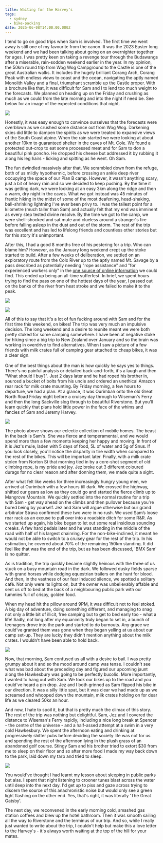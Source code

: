 ```yaml
---
title: Waiting for the Harvey's
tags:
  - sydney
  - bike-packing
date: 2025-06-08T14:00:00.000Z
---
```


I tend to go on good trips when Sam is involved. The first time we went away is still one of my favourite from the canon. It was the 2023 Easter long weekend and we had been talking about going on an overnighter together for ages. I was pretty keen on taking a revenge tour through the Budawangs after a miserable, rain-sodden weekend earlier in the year. In my opinion, the 50km round trip from Wog Wog Campground to the Castle is one of the great Australian walks. It includes the hugely brilliant Corang Arch, Corang Peak with endless views to coast and the ocean, navigating the aptly named Monolith Valley and a final, triumphant scramble up the Castle proper. With a brochure like that, it was difficult for Sam and I to lend too much weight to the forecasts. We planned on heading up on the Friday and crushing as much as we could from the late morning and into the night if need be. See below for an image of the expected conditions that night.

![](/weather.jpg)

Honestly, it was easy enough to convince ourselves that the forecasts were overblown as we crushed some distance out from Wog Wog. Darkening skies did little to dampen the spirits as we were treated to expansive views of the South Coast alpine. When the rain started we were looking at about another 10km to guaranteed shelter in the caves of Mt. Cole. We found a protected out-crop to eat some processed meat and for Sam to don a beautiful pink poncho. He dropped his cheese but addressed it by rubbing it along his leg hairs - licking and spitting as he went. Oh Sam.

The fun dwindled massively after that. We scrambled down from the refuge, both of us mildly hypothermic, before crossing an ankle deep river occupying the space of our Plan B camp. However, it wasn't anything scary, just a bit of heavy rain and so we decided to keep pushing. By the time it was getting dark, we were looking at an easy 3km along the ridge and then a warm, dry night in the caves. What we got instead was 45 minutes of frantic hiking in the midst of some of the most deafening, head-shaking, ball-shrinking lightning I've ever been privy to. I was the tallest point for a kilometre (much taller than Sam) and actually felt that my end was imminent as every step tested divine resolve. By the time we got to the camp, we were shell-shocked and sat mute and clueless around a stranger's fire before falling asleep in the dust and out of the storm. The rest of the trip was excellent and has led to lifelong friends and countless other stories but for this story it's unimportant.

After this, I had a good 8 months free of his pestering for a trip. Who can blame him? However, as the January long weekend crept up the stoke started to build. After a few weeks of deliberation, we settled on an exploratory route from the Colo River up to the aptly named Mt. Savage by a pass described as potentially needing "rope assistance" and "for experienced workers only" in the [one source of online information](https://fatcanyoners.org/wp-content/uploads/2011/07/Colo-River-Passes-and-Routes-Final.pdf) we could find. This ended up being an all-time sufferfest. In brief, we spent hours trying to find the pass on one of the hottest days of the year, I passed out on the banks of the river from heat stroke and we failed to make it to the peak.

![](/IMG_6037.jpg)

![](/IMG_7153.jpg)

All of this to say that it's a lot of fun fucking around with Sam and for the first time this weekend, on bikes! The trip was very much an impulsive decision. The long weekend and a desire to reunite meant we were both pretty stoked for some camping somewhere. I have been at negative stoke for hiking since a big trip to New Zealand over January and so the brain was working in overdrive to find alternatives. When I saw a picture of a few friends with milk crates full of camping gear attached to cheap bikes, it was a clear sign. \
\
One of the best things about the man is how quickly he says yes to things. There's no painful analysis or detailed back-and-forth, it's a laugh and then "What should I buy?". Just 2 days later and he had roped his brother in, sourced a bucket of bolts from his uncle and ordered an unethical Amazon rear rack for milk crate mounting. By Friday morning, a few hours to departure, we had a plan. At a glance, it was Ourimbah onto the old Great North Road Friday night before a cruisey day through to Wiseman's Ferry and then the long Sackville slog through to beautiful Riverstone. But you'll learn quickly that plans hold little power in the face of the whims and fancies of Sam and Jeremy Harvey.

![](/1850e594158fb9bef1c5712c7ee37526.JPEG)

The photo above shows our eclectic collection of mobile homes. The beast in the back is Sam's. She was fierce and temperamental, and we would spend more than a few moments keeping her happy and moving. In front of it is Jez's mule, laden with 5 days of food, 5L of water and 5g of Snus. If you look closely, you'll notice the disparity in tire width when compared to the rest of the bikes. This will be important later. Finally, with a milk crate stolen from Norton St that morning tied in by a core-shot segment of old climbing rope, is my pride and joy. Jez broke out 3 different coloured durags for no clear reason and after donning them, we made quite a sight.

After what felt like weeks for three increasingly hungry young men, we arrived at Ourimbah with a few hours till dark. We crossed the highway, shifted our gears as low as they could go and started the fierce climb up to Mangrove Mountain. We quickly settled into the normal routine for a trip with Sam - get way ahead on the climbs and then pullover because you're bored being by yourself. Jez and Sam will argue otherwise but our grand arbitrator Strava confirmed these two were in no rush.   We used Sam’s loose rear rack as an excuse to pull over into a roadside ditch for some R\&R. As we started up again, his bike began to let out some real insidious sounding creaks. A few hard pedals later and he was standing in the middle of the road with half of his largest chainring. For the non-bike-inclined, it meant he would not be able to switch to a cruisey gear for the rest of the trip. In his estimation, he covered about 70% of the remaining 150km standing. It did feel like that was the end of the trip, but as has been discussed, 'BMX Sam' is no quitter. 

As is tradition, the trip quickly became slightly heinous with the three of us stuck on a busy mountain road in the dark. We followed dusky fields sparse with grand horses while dodging equestrian trailers on the hunt for blood. And then, in the vastness of our fear induced silence, we spotted a solitary café. Not only were its lights on, but the owner was unbelievably affable and sent us off to bed at the back of a neighbouring public park with our tummies full of crispy, golden food.

When my head hit the pillow around 9PM, it was difficult not to feel stoked. A big day of adventure, doing something different, and managing to snag not only a little bit of illicit, free camping but to get to bed early too - what a life! Sadly, not long after my equanimity truly began to set in, a bunch of teenagers drove into the park and started to do burnouts. Any grace we could've granted them was gone when they began yelling at us about our camp set-up. They are lucky they didn't mention anything about the milk crates. I wouldn't have been able to hold back.

![](/IMG_3787.jpg)

Now, that morning, Sam confused us all with a desire to bail. I was pretty grumpy about it and so the mood around camp was tense. I couldn't see what was bad about the preceding day and figured our upcoming jaunt along the Hawkesbury was going to be perfectly bucolic. More importantly, I wanted to hang out with Sam. We took our bikes up to the road and you could've heard a pin drop. Jez and I both grinned as Sam flipped his bike in our direction. It was a silly little spat, but it was clear we had made up as we screamed and whooped down the mountain, milk crates holding on for dear life as we cleared 50ks an hour. 

And now, I hate to spoil it, but that is pretty much the climax of this story. The rest of the trip was nothing but delightful. Sam, Jez and I covered the distance to Wiseman's Ferry rapidly, including a nice long break at Spencer - the centre of the universe - and a half-assed attempt at a swim in a very cold Hawkesbury. We spent the afternoon eating and drinking at progressively shitter pubs before deciding the society life was not for us and spending the rest of the afternoon lying in the plush grass of an abandoned golf course. Stingy Sam and his brother tried to extort $30 from me to sleep on their floor and so after more food I made my way back down to the park, laid down my tarp and tried to sleep. 

![](/IMG_3855.jpg)

You would've thought I had learnt my lesson about sleeping in public parks but alas. I spent that night listening to crooner tunes blast across the water until deep into the next day. I'd get up to piss and gaze across trying to discern the source of this anachronistic noise but would only see a green light flashing on the other end. Yes, that's right, it was literally 'The Great Gatsby'. 

The next day, we reconvened in the early morning cold, smashed gas station coffees and blew up the hotel bathroom. Then it was smooth sailing all the way to Riverstone and the terminus of our trip. And so, while I really just wanted to write about the trip, I couldn't help but make this a love letter to the Harvey's - it's always worth waiting at the top of the hill for your mates.
